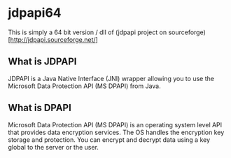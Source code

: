 # jdpapi64

This is simply a 64 bit version / dll of (jdpapi project on sourceforge)[http://jdpapi.sourceforge.net/]

## What is JDPAPI

JDPAPI is a Java Native Interface (JNI) wrapper allowing you to use the Microsoft Data Protection API (MS DPAPI) from Java.

## What is DPAPI

Microsoft Data Protection API (MS DPAPI) is an operating system level API that provides data encryption services. The OS handles the encryption key storage and protection. You can encrypt and decrypt data using a key global to the server or the user.
